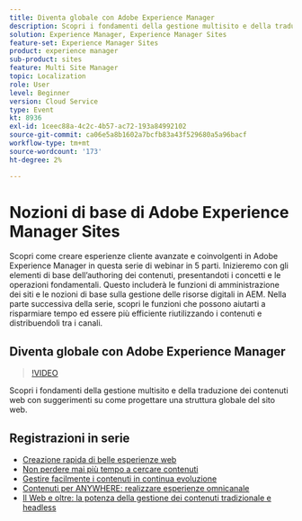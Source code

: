 ```yaml
---
title: Diventa globale con Adobe Experience Manager
description: Scopri i fondamenti della gestione multisito e della traduzione dei contenuti web con suggerimenti su come progettare una struttura globale del sito web.
solution: Experience Manager, Experience Manager Sites
feature-set: Experience Manager Sites
product: experience manager
sub-product: sites
feature: Multi Site Manager
topic: Localization
role: User
level: Beginner
version: Cloud Service
type: Event
kt: 8936
exl-id: 1ceec88a-4c2c-4b57-ac72-193a84992102
source-git-commit: ca06e5a8b1602a7bcfb83a43f529680a5a96bacf
workflow-type: tm+mt
source-wordcount: '173'
ht-degree: 2%

---
```


# Nozioni di base di Adobe Experience Manager Sites 

Scopri come creare esperienze cliente avanzate e coinvolgenti in Adobe Experience Manager in questa serie di webinar in 5 parti. Inizieremo con gli elementi di base dell’authoring dei contenuti, presentandoti i concetti e le operazioni fondamentali. Questo includerà le funzioni di amministrazione dei siti e le nozioni di base sulla gestione delle risorse digitali in AEM. Nella parte successiva della serie, scopri le funzioni che possono aiutarti a risparmiare tempo ed essere più efficiente riutilizzando i contenuti e distribuendoli tra i canali.

## Diventa globale con Adobe Experience Manager

>[!VIDEO](https://video.tv.adobe.com/v/336981/?quality=12&learn=on&hidetitle=true)

Scopri i fondamenti della gestione multisito e della traduzione dei contenuti web con suggerimenti su come progettare una struttura globale del sito web.

## Registrazioni in serie

* [Creazione rapida di belle esperienze web](authoring-fundamentals.md)
* [Non perdere mai più tempo a cercare contenuti](media-library-administration.md)
* [Gestire facilmente i contenuti in continua evoluzione](collaboration-tools.md)
* [Contenuti per ANYWHERE: realizzare esperienze omnicanale](omnichannel-experiences.md)
* [Il Web e oltre: la potenza della gestione dei contenuti tradizionale e headless](traditional-headless-content-management.md)
